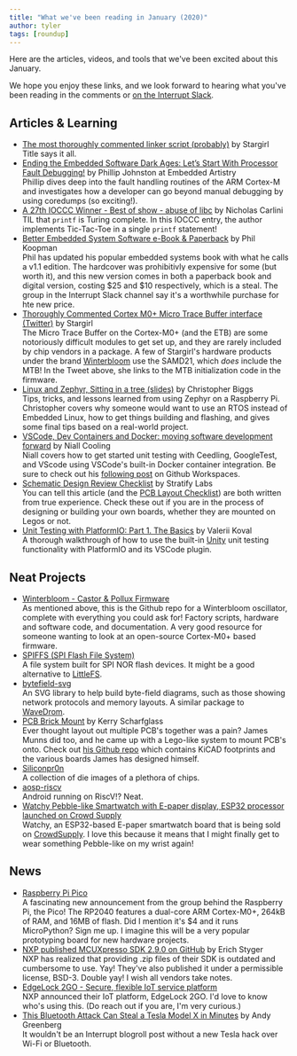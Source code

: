 ```yaml
---
title: "What we've been reading in January (2020)"
author: tyler
tags: [roundup]
---
```


<!-- excerpt start -->

Here are the articles, videos, and tools that we've been excited about this
January.

<!-- excerpt end -->

We hope you enjoy these links, and we look forward to hearing what you've been
reading in the comments or [on the Interrupt Slack](https://interrupt-slack.herokuapp.com/).

## Articles & Learning

- [The most thoroughly commented linker script (probably)](https://blog.thea.codes/the-most-thoroughly-commented-linker-script/) by Stargirl<br>
Title says it all.
- [Ending the Embedded Software Dark Ages: Let’s Start With Processor Fault Debugging!](https://embeddedartistry.com/blog/2021/01/11/hard-fault-debugging/) by Phillip Johnston at Embedded Artistry<br>Phillip dives deep into the fault handling routines of the ARM Cortex-M and investigates how a developer can go beyond manual debugging by using coredumps (so exciting!).
- [A 27th IOCCC Winner - Best of show - abuse of libc](https://www.ioccc.org/2020/carlini/index.html) by Nicholas Carlini<br>
TIL that `printf` is Turing complete. In this IOCCC entry, the author implements Tic-Tac-Toe in a single `printf` statement! 
- [Better Embedded System Software e-Book & Paperback](https://betterembsw.blogspot.com/2021/02/better-embedded-system-software-e-book.html?m=1) by Phil Koopman<br>
Phil has updated his popular embedded systems book with what he calls a v1.1 edition. The hardcover was prohibitivly expensive for some (but worth it), and this new version comes in both a paperback book and digital version, costing $25 and $10 respectively, which is a steal. The group in the Interrupt Slack channel say it's a worthwhile purchase for hte new price.
- [Thoroughly Commented Cortex M0+ Micro Trace Buffer interface (Twitter)](https://twitter.com/theavalkyrie/status/1353925165072207872?s=21) by Stargirl<br>
The Micro Trace Buffer on the Cortex-M0+ (and the ETB) are some notoriously difficult modules to get set up, and they are rarely included by chip vendors in a package. A few of Stargirl's hardware products under the brand [Winterbloom](https://winterbloom.com/) use the SAMD21, which *does* include the MTB! In the Tweet above, she links to the MTB initialization code in the firmware.
- [Linux and Zephyr, Sitting in a tree (slides)](http://christopher.biggs.id.au/talk/2021-01-24-linux-zephyr/) by Christopher Biggs<br>
Tips, tricks, and lessons learned from using Zephyr on a Raspberry Pi. Christopher covers why someone would want to use an RTOS instead of Embedded Linux, how to get things building and flashing, and gives some final tips based on a real-world project.
- [VSCode, Dev Containers and Docker: moving software development forward](https://blog.feabhas.com/2021/01/vscode-dev-containers-and-docker-moving-software-development-forward/) by Niall Cooling<br>
Niall covers how to get started unit testing with Ceedling, GoogleTest, and VScode using VSCode's built-in Docker container integration. Be sure to check out his [following post](https://blog.feabhas.com/2021/01/github-codespaces-and-online-development/) on Github Workspaces.
- [Schematic Design Review Checklist](https://blog.stratifylabs.co/device/2021-01-05-Schematic-Design-Review-Checklist/) by Stratify Labs<br>
You can tell this article (and the [PCB Layout Checklist](https://blog.stratifylabs.co/device/2021-01-05-PCB-Layout-Design-Review-Checklist/)) are both written from true experience. Check these out if you are in the process of designing or building your own boards, whether they are mounted on Legos or not.
- [Unit Testing with PlatformIO: Part 1. The Basics](https://piolabs.com/blog/insights/unit-testing-part-1.html) by Valerii Koval<br>
A thorough walkthrough of how to use the built-in [Unity](http://www.throwtheswitch.org/unity) unit testing functionality with PlatformIO and its VSCode plugin.

## Neat Projects

- [Winterbloom - Castor & Pollux Firmware](https://github.com/theacodes/Winterbloom_Castor_and_Pollux)<br>
As mentioned above, this is the Github repo for a Winterbloom oscillator, complete with everything you could ask for! Factory scripts, hardware and software code, and documentation. A very good resource for someone wanting to look at an open-source Cortex-M0+ based firmware.
- [SPIFFS (SPI Flash File System)](https://github.com/pellepl/spiffs)<br>
A file system built for SPI NOR flash devices. It might be a good alternative to [LittleFS](https://github.com/littlefs-project/littlefs).
- [bytefield-svg](https://bytefield-svg.deepsymmetry.org/bytefield-svg/1.5.0/intro.html)<br>
An SVG library to help build byte-field diagrams, such as those showing network protocols and memory layouts. A similar package to [WaveDrom](https://wavedrom.com/).
- [PCB Brick Mount](https://lab.jamesmunns.com/projects/brick-mount.html#brick-mount) by Kerry Scharfglass<br>
Ever thought layout out multiple PCB's together was a pain? James Munns did too, and he came up with a Lego-like system to mount PCB's onto. Check out [his Github repo](https://github.com/jamesmunns/brick-mount) which contains KiCAD footprints and the various boards James has designed himself.
- [Siliconpr0n](https://siliconpr0n.org/map/)<br>
A collection of die images of a plethora of chips.
- [aosp-riscv](https://github.com/T-head-Semi/aosp-riscv)<br>
Android running on RiscV!? Neat.
- [Watchy Pebble-like Smartwatch with E-paper display, ESP32 processor launched on Crowd Supply](https://www.cnx-software.com/2021/02/04/watchy-pebble-like-smartwatch-with-e-paper-display-esp32-processor/)<br>
Watchy, an ESP32-based E-paper smartwatch board that is being sold on [CrowdSupply](https://www.crowdsupply.com/sqfmi/watchy). I love this because it means that I might finally get to wear something Pebble-like on my wrist again!

## News

- [Raspberry Pi Pico](https://www.raspberrypi.org/products/raspberry-pi-pico/)<br>
A fascinating new announcement from the group behind the Raspberry Pi, the Pico! The RP2040 features a dual-core ARM Cortex-M0+, 264kB of RAM, and 16MB of flash. Did I mention it's $4 and it runs MicroPython? Sign me up. I imagine this will be a very popular prototyping board for new hardware projects.
- [NXP published MCUXpresso SDK 2.9.0 on GitHub](https://mcuoneclipse.com/2021/01/24/nxp-published-mcuxpresso-sdk-2-9-0-on-github/) by Erich Styger<br>
NXP has realized that providing .zip files of their SDK is outdated and cumbersome to use. Yay! They've also published it under a permissible license, BSD-3. Double yay! I wish all vendors take notes.
- [EdgeLock 2GO - Secure, flexible IoT service platform ](https://www.nxp.com/products/security-and-authentication/secure-service-2go-platform/edgelock-2go:EDGELOCK-2GO)<br>
NXP announced their IoT platform, EdgeLock 2GO. I'd love to know who's using this. (Do reach out if you are, I'm very curious.)
- [This Bluetooth Attack Can Steal a Tesla Model X in Minutes](https://www.wired.com/story/tesla-model-x-hack-bluetooth/) by Andy Greenberg<br>
It wouldn't be an Interrupt blogroll post without a new Tesla hack over Wi-Fi or Bluetooth.